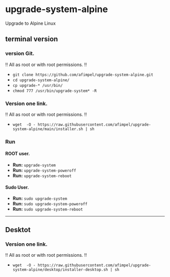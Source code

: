 # upgrade-system-alpine
Upgrade to Alpine Linux

## terminal version
### version Git.

‼️ All as root or with root permissions. ‼️
 * ```git clone https://github.com/afimpel/upgrade-system-alpine.git ```
 * ```cd upgrade-system-alpine/ ```
 * ```cp upgrade-* /usr/bin/ ```
 * ```chmod 777 /usr/bin/upgrade-system* -R ```

### Version one link.
‼️ All as root or with root permissions. ‼️
 * ```wget  -O - https://raw.githubusercontent.com/afimpel/upgrade-system-alpine/main/installer.sh | sh ```

### Run
#### ROOT user.
 * **Run:** ```upgrade-system ```
 * **Run:** ```upgrade-system-poweroff ```
 * **Run:** ```upgrade-system-reboot ```

#### Sudo User.
 * **Run:** ```sudo upgrade-system ```
 * **Run:** ```sudo upgrade-system-poweroff ```
 * **Run:** ```sudo upgrade-system-reboot ```

----
## Desktot
### Version one link.
‼️ All as root or with root permissions. ‼️
 * ```wget  -O - https://raw.githubusercontent.com/afimpel/upgrade-system-alpine/desktop/installer-desktop.sh | sh ```
